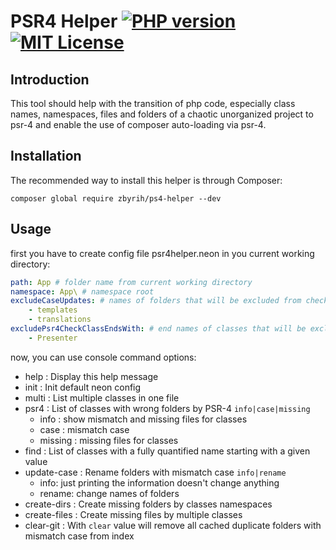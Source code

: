 # PSR4 Helper [![PHP version](https://img.shields.io/badge/PHP-8.0-blue)](https://img.shields.io/badge/PHP-8.0-blue) [![MIT License](https://img.shields.io/badge/license-MIT-green)](https://img.shields.io/badge/license-MIT-green)

Introduction
------------
This tool should help with the transition of php code, especially class names, namespaces, files and folders of a chaotic unorganized project to psr-4 and enable the use of composer auto-loading via psr-4.

Installation
------------

The recommended way to install this helper is through Composer:

`composer global require zbyrih/ps4-helper --dev`

Usage
------------

first you have to create config file psr4helper.neon in you current working directory:
```yml
path: App # folder name from current working directory
namespace: App\ # namespace root
excludeCaseUpdates: # names of folders that will be excluded from checking validation and changes
    - templates
    - translations
excludePsr4CheckClassEndsWith: # end names of classes that will be excluded from the psr4 check
    - Presenter
```

now, you can use console command options:
  - help           : Display this help message
  - init           : Init default neon config
  - multi          : List multiple classes in one file
  - psr4           : List of classes with wrong folders by PSR-4 `info|case|missing`
    - info           : show mismatch and missing files for classes
    - case           : mismatch case
    - missing        : missing files for classes
  - find           : List of classes with a fully quantified name starting with a given value
  - update-case    : Rename folders with mismatch case `info|rename`
    - info: just printing the information doesn't change anything
    - rename: change names of folders
  - create-dirs    : Create missing folders by classes namespaces
  - create-files   : Create missing files by multiple classes
  - clear-git      : With `clear` value will remove all cached duplicate folders with mismatch case from index
